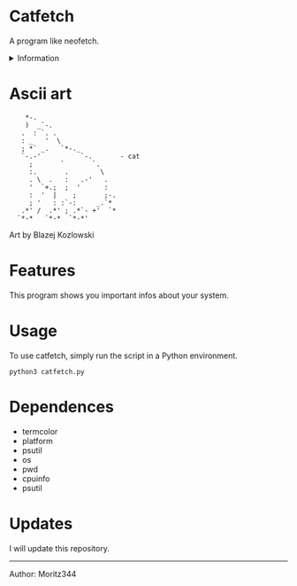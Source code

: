 # Catfetch
A program like neofetch.

<details>
<summary>Information</summary>
<h2>
System Information
</h2>
Operating System,
Memory...
</details>

# Ascii art

        *-.
        )  _`-.
       .  : `. .
       : _   '  \
       ; *` _.   `*-._
       `-.-'          `-.       - cat
         ;       `       `.
         :.       .        \
         . \  .   :   .-'   .
         '  `+.;  ;  '      :
         :  '  |    ;       ;-.
         ; '   : :`-:     _.`*
       .*' /  .*' ; .*`- +'  `*
      `*-*   `*-*  `*-*'
Art by Blazej Kozlowski

# Features
This program shows you important infos about your system.


# Usage
To use catfetch, simply run the script in a Python environment.
```
python3 catfetch.py
```
# Dependences
- termcolor
- platform
- psutil
- os
- pwd
- cpuinfo
- psutil

# Updates
I will update this repository.

-----------------
Author: Moritz344
